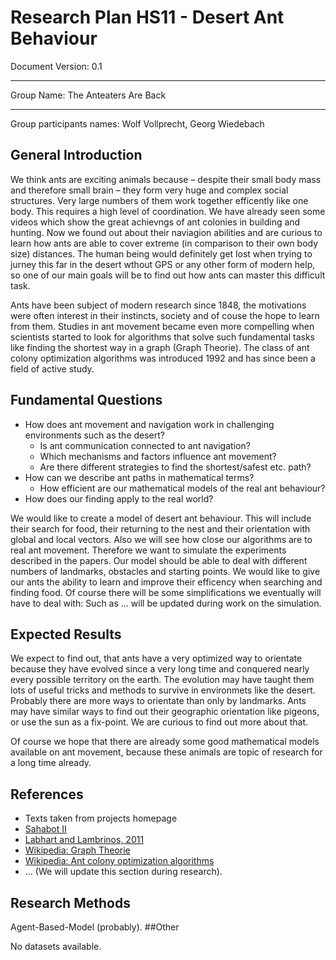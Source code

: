 # Research Plan HS11 - Desert Ant Behaviour
Document Version: 0.1
***
Group Name: The Anteaters Are Back
***
Group participants names: Wolf Vollprecht, Georg Wiedebach
## General Introduction

We think ants are exciting animals because – despite their small body mass and therefore small brain – they form very huge and complex social structures. Very large numbers of them work together efficently like one body. This requires a high level of coordination. We have already seen some videos which show the great achievngs of ant colonies in building and hunting. Now we found out about their naviagion abilities and are curious to learn how ants are able to cover extreme (in comparison to their own body size) distances. The human being would definitely get lost when trying to jurney this far in the desert wthout GPS or any other form of modern help, so one of our main goals will be to find out how ants can master this difficult task.

Ants have been subject of modern research since 1848, the motivations were often interest in their instincts, society and of couse the hope to learn from them. Studies in ant movement became even more compelling when scientists started to look for algorithms that solve such fundamental tasks like finding the shortest way in a graph (Graph Theorie). The class of ant colony optimization algorithms was introduced 1992 and has since been a field of active study.
## Fundamental Questions

- How does ant movement and navigation work in challenging environments such as the desert?
  - Is ant communication connected to ant navigation?
  - Which mechanisms and factors influence ant movement?
  - Are there different strategies to find the shortest/safest etc. path?
- How can we describe ant paths in mathematical terms?
  - How efficient are our mathematical models of the real ant behaviour?
- How does our finding apply to the real world?

We would like to create a model of desert ant behaviour. This will include their search for food, their returning to the nest and their orientation with global and local vectors. Also we will see how close our algorithms are to real ant movement. Therefore we want to simulate the experiments described in the papers. Our model should be able to deal with different numbers of landmarks, obstacles and starting points. We would like to give our ants the ability to learn and improve their efficency when searching and finding food. Of course there will be some simplifications we eventually will have to deal with: Such as ... will be updated during work on the simulation.

## Expected Results

We expect to find out, that ants have a very optimized way to orientate because they have evolved since a very long time and conquered nearly every possible territory on the earth. The evolution may have taught them lots of useful tricks and methods to survive in environmets like the desert. Probably there are more ways to orientate than only by landmarks. Ants may have similar ways to find out their geographic orientation like pigeons, or use the sun as a fix-point. We are curious to find out more about that.

Of course we hope that there are already some good mathematical models available on ant movement, because these animals are topic of research for a long time already.
## References 

- Texts taken from projects homepage
- [Sahabot II](http://www.zeit.de/1999/30/199930.ameisenroboter_.xml)
- [Labhart and Lambrinos, 2011](http://www.research-projects.uzh.ch/p1027.htm)
- [Wikipedia: Graph Theorie](http://en.wikipedia.org/wiki/Graph_theory)
- [Wikipedia: Ant colony optimization algorithms](http://en.wikipedia.org/wiki/Ant_colony_optimization_algorithms)
- ... (We will update this section during research).

## Research Methods

Agent-Based-Model (probably).
##Other

No datasets available.
